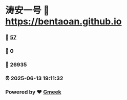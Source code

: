 # 涛安一号 :link: https://bentaoan.github.io 
### :page_facing_up: [57](https://bentaoan.github.io/tag.html) 
### :speech_balloon: 0 
### :hibiscus: 26935 
### :alarm_clock: 2025-06-13 19:11:32 
### Powered by :heart: [Gmeek](https://github.com/Meekdai/Gmeek)
